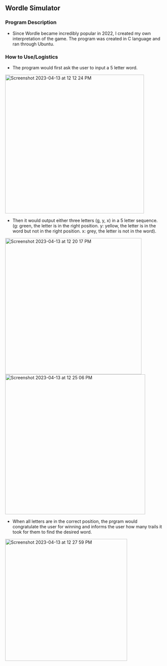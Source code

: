 ## Wordle Simulator

### Program Description
-  Since Wordle became incredibly popular in 2022, I created my own interpretation of the game. The program was created in C language and ran through Ubuntu.

### How to Use/Logistics
- The program would first ask the user to input a 5 letter word.
<img width="445" alt="Screenshot 2023-04-13 at 12 12 24 PM" src="https://user-images.githubusercontent.com/64511500/231860224-47c2654a-3d8d-4d0d-96ec-bf38b5bf2258.png">

- Then it would output either three letters (g, y, x) in a 5 letter sequence. (g: green, the letter is in the right position. y: yellow, the letter is in the word but not in the right position. x: grey, the letter is not in the word).
<img width="437" alt="Screenshot 2023-04-13 at 12 20 17 PM" src="https://user-images.githubusercontent.com/64511500/231861577-eaa2b509-4438-4cf2-baef-b5ae1c95feb2.png">
<img width="449" alt="Screenshot 2023-04-13 at 12 25 06 PM" src="https://user-images.githubusercontent.com/64511500/231862545-952ecf03-b50f-41b6-97bd-c18a2ec6e4dc.png">

- When all letters are in the correct position, the prgram would congratulate the user for winning and informs the user how many trails it took for them to find the desired word.
<img width="391" alt="Screenshot 2023-04-13 at 12 27 59 PM" src="https://user-images.githubusercontent.com/64511500/231863053-52628984-d525-4652-b351-55d5e90a01fa.png">
